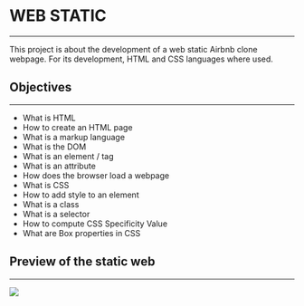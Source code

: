 # WEB STATIC
---
This project is about the development of a web static Airbnb clone webpage. For its development, HTML and CSS languages where used.

## Objectives
---
* What is HTML
* How to create an HTML page
* What is a markup language
* What is the DOM
* What is an element / tag
* What is an attribute
* How does the browser load a webpage
* What is CSS
* How to add style to an element
* What is a class
* What is a selector
* How to compute CSS Specificity Value
* What are Box properties in CSS

## Preview of the static web
---
<img src="/images/preview.PNG" border="0">
